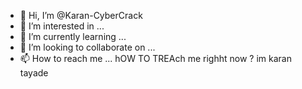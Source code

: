 - 👋 Hi, I’m @Karan-CyberCrack
- 👀 I’m interested in ...
- 🌱 I’m currently learning ...
- 💞️ I’m looking to collaborate on ...
- 📫 How to reach me ...
  hOW TO TREAch me righht now ? im karan tayade

<!---
Karan-CyberCrack/Karan-CyberCrack is a ✨ special ✨ repository because its `README.md` (this file) appears on your GitHub profile.
You can click the Preview link to take a look at your changes.
--->
